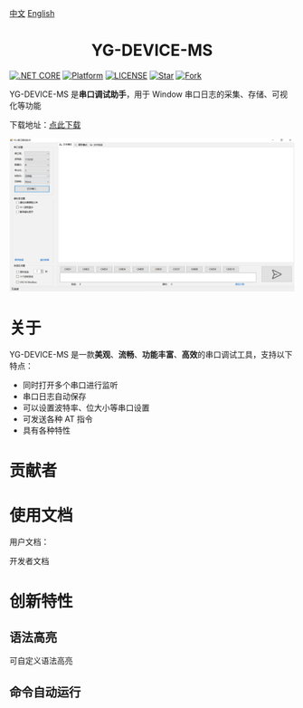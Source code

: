 

[中文](README.md) [English](README_EN.md) 

<h1 align="center"YG-DEVICE-MS>YG-DEVICE-MS</h1>

[![.NET CORE](https://img.shields.io/badge/.NET%20Framework-4.7.2-d.svg)](#)
[![Platform](https://img.shields.io/badge/Platform-Win-brightgreen.svg)](#)
[![LICENSE](https://img.shields.io/badge/license-GPL%203.0-blue)](#)
[![Star](https://img.shields.io/github/stars/SuperStudio/SuperCom?label=Star%20this%20repo)](https://github.com/SuperStudio/SuperCom)
[![Fork](https://img.shields.io/github/forks/SuperStudio/SuperCom?label=Fork%20this%20repo)](https://github.com/SuperStudio/SuperCom/fork)

YG-DEVICE-MS 是**串口调试助手**，用于 Window 串口日志的采集、存储、可视化等功能

下载地址：[点此下载](https://github.com/yinwenguang1210/YG-DEVICE-MS.git)

<img src="/imgs/sc1.png" width="830">

# 关于

YG-DEVICE-MS 是一款**美观**、**流畅**、**功能丰富**、**高效**的串口调试工具，支持以下特点：

- 同时打开多个串口进行监听
- 串口日志自动保存
- 可以设置波特率、位大小等串口设置
- 可发送各种 AT 指令
- 具有各种特性

# 贡献者




# 使用文档

用户文档：

开发者文档

# 创新特性

## 语法高亮



可自定义语法高亮



## 命令自动运行
